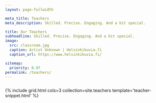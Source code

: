 ```yaml
---
layout: page-fullwidth

meta_title: Teachers
meta_description: Skilled. Precise. Engaging. And a bit special.

title: Our Teachers
subheadline: Skilled. Precise. Engaging. And a bit special.
image:
  src: classroom.jpg
  caption: Artist Unknown | Helsinkikuvia.fi
  caption_url: https://www.helsinkikuvia.fi/

sitemap:
  priority: 0.97
permalink: /teachers/
---
```


<div class="row"><div class="medium-8 columns medium-offset-2">

</div></div>

{% include grid.html cols=3 collection=site.teachers template='teacher-snippet.html' %}
